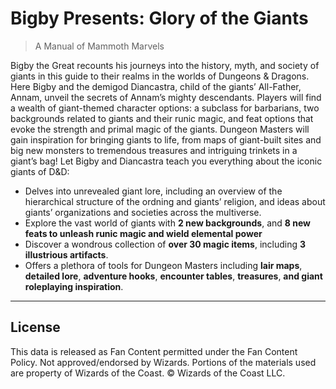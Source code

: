 # Bigby Presents: Glory of the Giants

> A Manual of Mammoth Marvels

Bigby the Great recounts his journeys into the history, myth, and society of giants in this guide to their realms in the worlds of Dungeons & Dragons. Here Bigby and the demigod Diancastra, child of the giants’ All-Father, Annam, unveil the secrets of Annam’s mighty descendants. Players will find a wealth of giant-themed character options: a subclass for barbarians, two backgrounds related to giants and their runic magic, and feat options that evoke the strength and primal magic of the giants. Dungeon Masters will gain inspiration for bringing giants to life, from maps of giant-built sites and big new monsters to tremendous treasures and intriguing trinkets in a giant’s bag! Let Bigby and Diancastra teach you everything about the iconic giants of D&D:

* Delves into unrevealed giant lore, including an overview of the hierarchical structure of the ordning and giants’ religion, and ideas about giants’ organizations and societies across the multiverse.
* Explore the vast world of giants with **2 new backgrounds**, and **8 new feats to unleash runic magic and wield elemental power**
* Discover a wondrous collection of **over 30 magic items**, including **3 illustrious artifacts**.
* Offers a plethora of tools for Dungeon Masters including **lair maps**, **detailed lore**, **adventure hooks**, **encounter tables**, **treasures**, **and giant roleplaying inspiration**.

---

## License

This data is released as Fan Content permitted under the Fan Content Policy. Not approved/endorsed by Wizards. Portions of the materials used are property of Wizards of the Coast. © Wizards of the Coast LLC.

